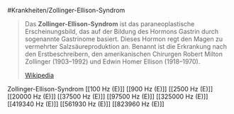 #Krankheiten/Zollinger-Ellison-Syndrom

> Das **Zollinger-Ellison-Syndrom** ist das paraneoplastische Erscheinungsbild, das auf der Bildung des Hormons Gastrin durch sogenannte Gastrinome basiert. Dieses Hormon regt den Magen zu vermehrter Salzsäureproduktion an. Benannt ist die Erkrankung nach den Erstbeschreibern, den amerikanischen Chirurgen Robert Milton Zollinger (1903–1992) und Edwin Homer Ellison (1918–1970).
>
> [Wikipedia](https://de.wikipedia.org/wiki/Zollinger-Ellison-Syndrom)

Zollinger-Ellison-Syndrom
[[100 Hz (E)]]
[[900 Hz (E)]]
[[2500 Hz (E)]]
[[20000 Hz (E)]]
[[37500 Hz (E)]]
[[97500 Hz (E)]]
[[325000 Hz (E)]]
[[419340 Hz (E)]]
[[561930 Hz (E)]]
[[823960 Hz (E)]]